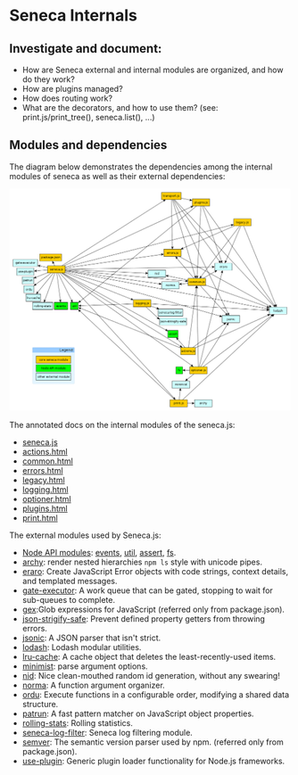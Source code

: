 Seneca Internals
================

## Investigate and document:

- How are Seneca external and internal modules are organized, and how do they work?
- How are plugins managed?
- How does routing work?
- What are the decorators, and how to use them?
  (see: print.js/print_tree(), seneca.list(), ...)


## Modules and dependencies

The diagram below demonstrates the dependencies among the internal modules of seneca as well as their external dependencies:

![Dependency map of seneca modules](seneca-dependency-map.png?raw=true)

The annotated docs on the internal modules of the seneca.js:
- [seneca.js](https://htmlpreview.github.io/?https://github.com/tombenke/seneca-cookbook/blob/master/lib/seneca_internals/docs/annotated/seneca.js)
- [actions.html](https://htmlpreview.github.io/?https://github.com/tombenke/seneca-cookbook/blob/master/lib/seneca_internals/docs/annotated/actions.html)
- [common.html](https://htmlpreview.github.io/?https://github.com/tombenke/seneca-cookbook/blob/master/lib/seneca_internals/docs/annotated/common.html)
- [errors.html](https://htmlpreview.github.io/?https://github.com/tombenke/seneca-cookbook/blob/master/lib/seneca_internals/docs/annotated/errors.html)
- [legacy.html](https://htmlpreview.github.io/?https://github.com/tombenke/seneca-cookbook/blob/master/lib/seneca_internals/docs/annotated/legacy.html)
- [logging.html](https://htmlpreview.github.io/?https://github.com/tombenke/seneca-cookbook/blob/master/lib/seneca_internals/docs/annotated/logging.html)
- [optioner.html](https://htmlpreview.github.io/?https://github.com/tombenke/seneca-cookbook/blob/master/lib/seneca_internals/docs/annotated/optioner.html)
- [plugins.html](https://htmlpreview.github.io/?https://github.com/tombenke/seneca-cookbook/blob/master/lib/seneca_internals/docs/annotated/plugins.html)
- [print.html](https://htmlpreview.github.io/?https://github.com/tombenke/seneca-cookbook/blob/master/lib/seneca_internals/docs/annotated/print.html)

The external modules used by Seneca.js:

- [Node API modules](https://nodejs.org/dist/latest-v7.x/docs/api/): [events](https://nodejs.org/api/events.html), [util](https://nodejs.org/api/util.html), [assert](https://nodejs.org/api/assert.html), [fs](https://nodejs.org/api/fs.html).
- [archy](https://github.com/substack/node-archy): render nested hierarchies `npm ls` style with unicode pipes.
- [eraro](https://github.com/rjrodger/eraro): Create JavaScript Error objects with code strings, context details, and templated messages.
- [gate-executor](https://github.com/rjrodger/gate-executor): A work queue that can be gated, stopping to wait for sub-queues to complete.
- [gex](https://github.com/rjrodger/gex):Glob expressions for JavaScript (referred only from package.json).
- [json-strigify-safe](https://github.com/e-conomic/safe-json-stringify): Prevent defined property getters from throwing errors.
- [jsonic](https://github.com/rjrodger/jsonic): A JSON parser that isn't strict.
- [lodash](https://github.com/lodash/lodash): Lodash modular utilities.
- [lru-cache](https://github.com/isaacs/node-lru-cache): A cache object that deletes the least-recently-used items.
- [minimist](https://github.com/substack/minimist): parse argument options.
- [nid](https://github.com/rjrodger/nid): Nice clean-mouthed random id generation, without any swearing!
- [norma](https://github.com/rjrodger/norma): A function argument organizer.
- [ordu](https://github.com/rjrodger/ordu): Execute functions in a configurable order, modifying a shared data structure.
- [patrun](https://github.com/rjrodger/patrun): A fast pattern matcher on JavaScript object properties.
- [rolling-stats](https://github.com/rjrodger/rolling-stats): Rolling statistics.
- [seneca-log-filter](https://github.com/senecajs/seneca-log-filter): Seneca log filtering module.
- [semver](https://github.com/npm/node-semver): The semantic version parser used by npm. (referred only from package.json).
- [use-plugin](https://github.com/rjrodger/use-plugin): Generic plugin loader functionality for Node.js frameworks.
